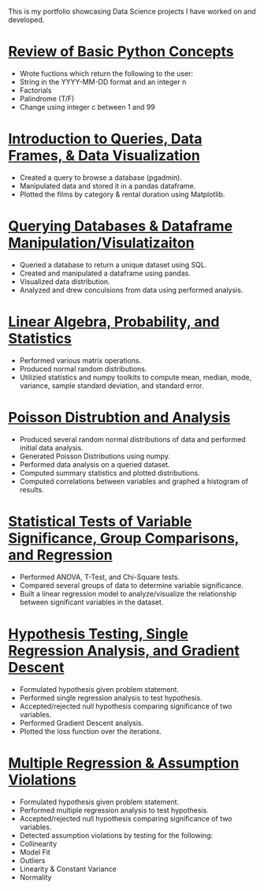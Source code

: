 This is my portfolio showcasing Data Science projects I have worked on and developed.

# [Review of Basic Python Concepts](https://github.com/NedimHodzic1/Nedim_Portfolio/tree/main/Project%201:%20Review%20of%20Basic%20Python%20Concepts)
* Wrote fuctions which return the following to the user:
* String in the YYYY-MM-DD format and an integer n
* Factorials
* Palindrome (T/F)
* Change using integer c between 1 and 99

# [Introduction to Queries, Data Frames, & Data Visualization](https://github.com/NedimHodzic1/Nedim_Portfolio/tree/main/Project%202:%20Introduction%20to%20Queries%2C%20Data%20frames%2C%20%26%20Data%20Visualization)
* Created a query to browse a database (pgadmin).
* Manipulated data and stored it in a pandas dataframe.
* Plotted the films by category & rental duration using Matplotlib.

# [Querying Databases & Dataframe Manipulation/Visulatizaiton](https://github.com/NedimHodzic1/Nedim_Portfolio/tree/main/Project%203:%20Querying%20Databases%20%26%20Dataframe%20Manipulation)
* Queried a database to return a unique dataset using SQL.
* Created and manipulated a dataframe using pandas.
* Visualized data distribution.
* Analyzed and drew conculsions from data using performed analysis. 

# [Linear Algebra, Probability, and Statistics](https://github.com/NedimHodzic1/Nedim_Portfolio/tree/main/Project%204:%20Linear%20Algebra%2C%20Probability%2C%20and%20Statistics)
* Performed various matrix operations.
* Produced normal random distributions.
* Utilizied statistics and numpy toolkits to compute mean, median, mode, variance, sample standard deviation, and standard error.

# [Poisson Distrubtion and Analysis](https://github.com/NedimHodzic1/Nedim_Portfolio/tree/main/Project%205:%20Poisson%20Distribution%20and%20Analysis)
* Produced several random normal distributions of data and performed initial data analysis. 
* Generated Poisson Distributions using numpy.
* Performed data analysis on a queried dataset.
* Computed summary statistics and plotted distributions.
* Computed correlations between variables and graphed a histogram of results. 

# [Statistical Tests of Variable Significance, Group Comparisons, and Regression](https://github.com/NedimHodzic1/Nedim_Portfolio/tree/main/Project%206:%20Statistical%20Tests%20of%20Variable%20Significance%2C%20Group%20Comparisons%2C%20and%20Regression)
* Performed ANOVA, T-Test, and Chi-Square tests.
* Compared several groups of data to determine variable significance.
* Built a linear regression model to analyze/visualize the relationship between significant variables in the dataset.

# [Hypothesis Testing, Single Regression Analysis, and Gradient Descent](https://github.com/NedimHodzic1/Nedim_Portfolio/tree/main/Project%207:%20Hypothesis%20Testing%2C%20Single%20Regression%20Analysis%2C%20and%20Gradient%20Descent)
* Formulated hypothesis given problem statement.
* Performed single regression analysis to test hypothesis. 
* Accepted/rejected null hypothesis comparing significance of two variables.
* Performed Gradient Descent analysis.
* Plotted the loss function over the iterations.

# [Multiple Regression & Assumption Violations](https://github.com/NedimHodzic1/Nedim_Portfolio/tree/main/Project%208:%20Multiple%20Regression%20%26%20Assumption%20Violations)
* Formulated hypothesis given problem statement.
* Performed multiple regression analysis to test hypothesis. 
* Accepted/rejected null hypothesis comparing significance of two variables.
* Detected assumption violations by testing for the following:
* Collinearity
* Model Fit
* Outliers
* Linearity & Constant Variance
* Normality
